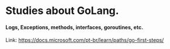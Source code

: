 # Studies about GoLang.

#### Logs, Exceptions, methods, interfaces, goroutines, etc.


Link: https://docs.microsoft.com/pt-br/learn/paths/go-first-steps/